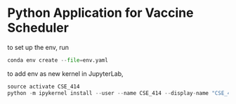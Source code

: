 # Python Application for Vaccine Scheduler

to set up the env, run 
```python
conda env create --file=env.yaml
```

to add env as new kernel in JupyterLab, 
```python
source activate CSE_414
python -m ipykernel install --user --name CSE_414 --display-name "CSE_414"
```

